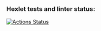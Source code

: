 ### Hexlet tests and linter status:
[![Actions Status](https://github.com/Ingsip/frontend-project-11/actions/workflows/hexlet-check.yml/badge.svg)](https://github.com/Ingsip/frontend-project-11/actions)